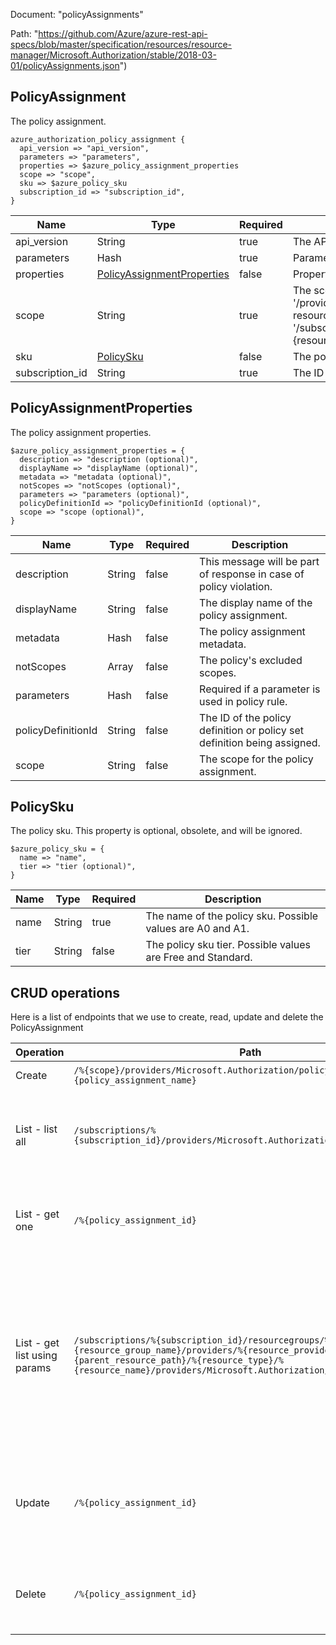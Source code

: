 Document: "policyAssignments"


Path: "https://github.com/Azure/azure-rest-api-specs/blob/master/specification/resources/resource-manager/Microsoft.Authorization/stable/2018-03-01/policyAssignments.json")

## PolicyAssignment

The policy assignment.

```puppet
azure_authorization_policy_assignment {
  api_version => "api_version",
  parameters => "parameters",
  properties => $azure_policy_assignment_properties
  scope => "scope",
  sku => $azure_policy_sku
  subscription_id => "subscription_id",
}
```

| Name        | Type           | Required       | Description       |
| ------------- | ------------- | ------------- | ------------- |
|api_version | String | true | The API version to use for the operation. |
|parameters | Hash | true | Parameters for the policy assignment. |
|properties | [PolicyAssignmentProperties](#policyassignmentproperties) | false | Properties for the policy assignment. |
|scope | String | true | The scope of the policy assignment. Valid scopes are: management group (format: '/providers/Microsoft.Management/managementGroups/{managementGroup}'), subscription (format: '/subscriptions/{subscriptionId}'), resource group (format: '/subscriptions/{subscriptionId}/resourceGroups/{resourceGroupName}', or resource (format: '/subscriptions/{subscriptionId}/resourceGroups/{resourceGroupName}/providers/{resourceProviderNamespace}/[{parentResourcePath}/]{resourceType}/{resourceName}' |
|sku | [PolicySku](#policysku) | false | The policy sku. This property is optional, obsolete, and will be ignored. |
|subscription_id | String | true | The ID of the target subscription. |
        
## PolicyAssignmentProperties

The policy assignment properties.

```puppet
$azure_policy_assignment_properties = {
  description => "description (optional)",
  displayName => "displayName (optional)",
  metadata => "metadata (optional)",
  notScopes => "notScopes (optional)",
  parameters => "parameters (optional)",
  policyDefinitionId => "policyDefinitionId (optional)",
  scope => "scope (optional)",
}
```

| Name        | Type           | Required       | Description       |
| ------------- | ------------- | ------------- | ------------- |
|description | String | false | This message will be part of response in case of policy violation. |
|displayName | String | false | The display name of the policy assignment. |
|metadata | Hash | false | The policy assignment metadata. |
|notScopes | Array | false | The policy's excluded scopes. |
|parameters | Hash | false | Required if a parameter is used in policy rule. |
|policyDefinitionId | String | false | The ID of the policy definition or policy set definition being assigned. |
|scope | String | false | The scope for the policy assignment. |
        
## PolicySku

The policy sku. This property is optional, obsolete, and will be ignored.

```puppet
$azure_policy_sku = {
  name => "name",
  tier => "tier (optional)",
}
```

| Name        | Type           | Required       | Description       |
| ------------- | ------------- | ------------- | ------------- |
|name | String | true | The name of the policy sku. Possible values are A0 and A1. |
|tier | String | false | The policy sku tier. Possible values are Free and Standard. |



## CRUD operations

Here is a list of endpoints that we use to create, read, update and delete the PolicyAssignment

| Operation | Path | Verb | Description | OperationID |
| ------------- | ------------- | ------------- | ------------- | ------------- |
|Create|`/%{scope}/providers/Microsoft.Authorization/policyAssignments/%{policy_assignment_name}`|Put| This operation creates or updates a policy assignment with the given scope and name. Policy assignments apply to all resources contained within their scope. For example, when you assign a policy at resource group scope, that policy applies to all resources in the group.|PolicyAssignments_Create|
|List - list all|`/subscriptions/%{subscription_id}/providers/Microsoft.Authorization/policyAssignments`|Get|This operation retrieves the list of all policy assignments associated with the given subscription that match the optional given $filter. Valid values for $filter are: 'atScope()' or 'policyDefinitionId eq '{value}''. If $filter is not provided, the unfiltered list includes all policy assignments associated with the subscription, including those that apply directly or from management groups that contain the given subscription, as well as any applied to objects contained within the subscription. If $filter=atScope() is provided, the returned list includes all policy assignments that apply to the subscription, which is everything in the unfiltered list except those applied to objects contained within the subscription. If $filter=policyDefinitionId eq '{value}' is provided, the returned list includes only policy assignments that apply to the subscription and assign the policy definition whose id is {value}.|PolicyAssignments_List|
|List - get one|`/%{policy_assignment_id}`|Get|The operation retrieves the policy assignment with the given ID. Policy assignment IDs have this format: '{scope}/providers/Microsoft.Authorization/policyAssignments/{policyAssignmentName}'. Valid scopes are: management group (format: '/providers/Microsoft.Management/managementGroups/{managementGroup}'), subscription (format: '/subscriptions/{subscriptionId}'), resource group (format: '/subscriptions/{subscriptionId}/resourceGroups/{resourceGroupName}', or resource (format: '/subscriptions/{subscriptionId}/resourceGroups/{resourceGroupName}/providers/{resourceProviderNamespace}/[{parentResourcePath}/]{resourceType}/{resourceName}'.|PolicyAssignments_GetById|
|List - get list using params|`/subscriptions/%{subscription_id}/resourcegroups/%{resource_group_name}/providers/%{resource_provider_namespace}/%{parent_resource_path}/%{resource_type}/%{resource_name}/providers/Microsoft.Authorization/policyAssignments`|Get|This operation retrieves the list of all policy assignments associated with the specified resource in the given resource group and subscription that match the optional given $filter. Valid values for $filter are: 'atScope()' or 'policyDefinitionId eq '{value}''. If $filter is not provided, the unfiltered list includes all policy assignments associated with the resource, including those that apply directly or from all containing scopes, as well as any applied to resources contained within the resource. If $filter=atScope() is provided, the returned list includes all policy assignments that apply to the resource, which is everything in the unfiltered list except those applied to resources contained within the resource. If $filter=policyDefinitionId eq '{value}' is provided, the returned list includes only policy assignments that apply to the resource and assign the policy definition whose id is {value}. Three parameters plus the resource name are used to identify a specific resource. If the resource is not part of a parent resource (the more common case), the parent resource path should not be provided (or provided as ''). For example a web app could be specified as ({resourceProviderNamespace} == 'Microsoft.Web', {parentResourcePath} == '', {resourceType} == 'sites', {resourceName} == 'MyWebApp'). If the resource is part of a parent resource, then all parameters should be provided. For example a virtual machine DNS name could be specified as ({resourceProviderNamespace} == 'Microsoft.Compute', {parentResourcePath} == 'virtualMachines/MyVirtualMachine', {resourceType} == 'domainNames', {resourceName} == 'MyComputerName'). A convenient alternative to providing the namespace and type name separately is to provide both in the {resourceType} parameter, format: ({resourceProviderNamespace} == '', {parentResourcePath} == '', {resourceType} == 'Microsoft.Web/sites', {resourceName} == 'MyWebApp').|PolicyAssignments_ListForResource|
|Update|`/%{policy_assignment_id}`|Put|This operation creates or updates the policy assignment with the given ID. Policy assignments made on a scope apply to all resources contained in that scope. For example, when you assign a policy to a resource group that policy applies to all resources in the group. Policy assignment IDs have this format: '{scope}/providers/Microsoft.Authorization/policyAssignments/{policyAssignmentName}'. Valid scopes are: management group (format: '/providers/Microsoft.Management/managementGroups/{managementGroup}'), subscription (format: '/subscriptions/{subscriptionId}'), resource group (format: '/subscriptions/{subscriptionId}/resourceGroups/{resourceGroupName}', or resource (format: '/subscriptions/{subscriptionId}/resourceGroups/{resourceGroupName}/providers/{resourceProviderNamespace}/[{parentResourcePath}/]{resourceType}/{resourceName}'.|PolicyAssignments_CreateById|
|Delete|`/%{policy_assignment_id}`|Delete|This operation deletes the policy with the given ID. Policy assignment IDs have this format: '{scope}/providers/Microsoft.Authorization/policyAssignments/{policyAssignmentName}'. Valid formats for {scope} are: '/providers/Microsoft.Management/managementGroups/{managementGroup}' (management group), '/subscriptions/{subscriptionId}' (subscription), '/subscriptions/{subscriptionId}/resourceGroups/{resourceGroupName}' (resource group), or '/subscriptions/{subscriptionId}/resourceGroups/{resourceGroupName}/providers/{resourceProviderNamespace}/[{parentResourcePath}/]{resourceType}/{resourceName}' (resource).|PolicyAssignments_DeleteById|
